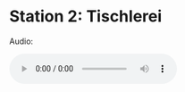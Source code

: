 
# Station 2: Tischlerei

Audio: 

<audio controls>
  <source src="https://github.com/kipppunkte/kipppunkte/raw/gh-pages/assets/2_Tischlerei.mp3" type="audio/mpeg">
  Your browser does not support the audio tag.
</audio>
